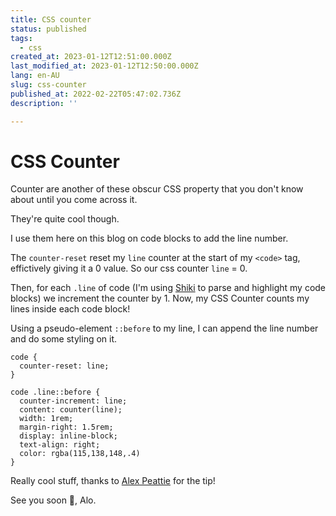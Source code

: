```yaml
---
title: CSS counter
status: published
tags:
  - css
created_at: 2023-01-12T12:51:00.000Z
last_modified_at: 2023-01-12T12:50:00.000Z
lang: en-AU
slug: css-counter
published_at: 2022-02-22T05:47:02.736Z
description: ''

--- 
```

# CSS Counter

Counter are another of these obscur CSS property that you don't know about until you come across it.

They're quite cool though.

I use them here on this blog on code blocks to add  the line number.

The `counter-reset` reset my `line` counter at the start of my `<code>` tag, effictively giving it a 0 value.
So our css counter `line` = 0.

Then, for each `.line` of code (I'm using [Shiki](https://github.com/shikijs/shiki) to parse and highlight my code blocks) we increment the counter by 1.
Now, my CSS Counter counts my lines inside each code block!

Using a pseudo-element `::before` to my line, I can append the line number and do some styling on it.

```
code {
  counter-reset: line;
}

code .line::before {
  counter-increment: line;
  content: counter(line);
  width: 1rem;
  margin-right: 1.5rem;
  display: inline-block;
  text-align: right;
  color: rgba(115,138,148,.4)
}
```

Really cool stuff, thanks to [Alex Peattie](https://github.com/alexpeattie) for the tip!

See you soon 👋,
Alo.